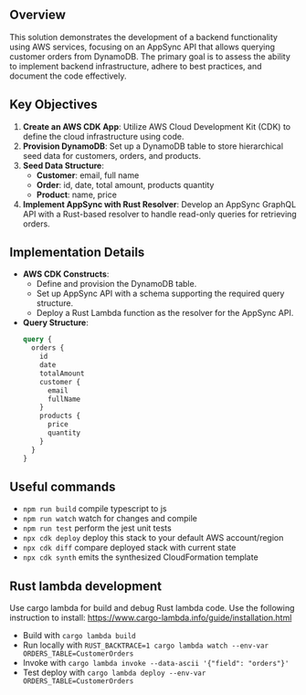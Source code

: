 ## Overview
This solution demonstrates the development of a backend functionality using AWS services, focusing on an AppSync API that allows querying customer orders from DynamoDB. The primary goal is to assess the ability to implement backend infrastructure, adhere to best practices, and document the code effectively.

## Key Objectives
1. **Create an AWS CDK App**: Utilize AWS Cloud Development Kit (CDK) to define the cloud infrastructure using code.
2. **Provision DynamoDB**: Set up a DynamoDB table to store hierarchical seed data for customers, orders, and products.
3. **Seed Data Structure**:
    - **Customer**: email, full name
    - **Order**: id, date, total amount, products quantity
    - **Product**: name, price
4. **Implement AppSync with Rust Resolver**: Develop an AppSync GraphQL API with a Rust-based resolver to handle read-only queries for retrieving orders.

## Implementation Details
- **AWS CDK Constructs**: 
  - Define and provision the DynamoDB table.
  - Set up AppSync API with a schema supporting the required query structure.
  - Deploy a Rust Lambda function as the resolver for the AppSync API.
- **Query Structure**:
  ```graphql
  query {
    orders {
      id
      date
      totalAmount
      customer {
        email
        fullName
      }
      products {
        price
        quantity
      }
    }
  }
  ```

## Useful commands

* `npm run build`   compile typescript to js
* `npm run watch`   watch for changes and compile
* `npm run test`    perform the jest unit tests
* `npx cdk deploy`  deploy this stack to your default AWS account/region
* `npx cdk diff`    compare deployed stack with current state
* `npx cdk synth`   emits the synthesized CloudFormation template

## Rust lambda development

Use cargo lambda for build and debug Rust lambda code.
Use the following instruction to install: https://www.cargo-lambda.info/guide/installation.html

* Build with `cargo lambda build`
* Run locally with `RUST_BACKTRACE=1 cargo lambda watch --env-var ORDERS_TABLE=CustomerOrders`
* Invoke with `cargo lambda invoke --data-ascii '{"field": "orders"}'`
* Test deploy with `cargo lambda deploy --env-var ORDERS_TABLE=CustomerOrders`
